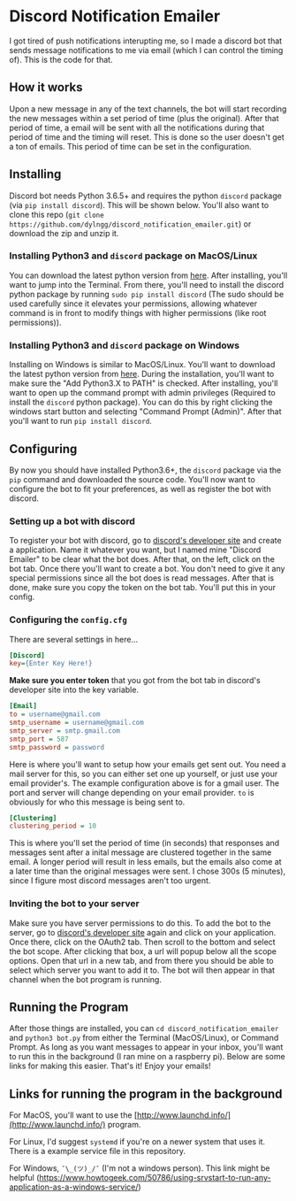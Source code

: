 # Discord Notification Emailer

I got tired of push notifications interupting me, so I made a discord bot that sends message notifications to me via email (which I can control the timing of). This is the code for that.

## How it works

Upon a new message in any of the text channels, the bot will start recording the new messages within a set period of time (plus the original). After that period of time, a email will be sent with all the notifications during that period of time and the timing will reset. This is done so the user doesn't get a ton of emails. This period of time can be set in the configuration.

## Installing

Discord bot needs Python 3.6.5+ and requires the python `discord` package (via `pip install discord`). This will be shown below. You'll also want to clone this repo (`git clone https://github.com/dylngg/discord_notification_emailer.git`) or download the zip and unzip it.

### Installing Python3 and `discord` package on MacOS/Linux

You can download the latest python version from [here](https://www.python.org/downloads/ "Python Downloads"). After installing, you'll want to jump into the Terminal. From there, you'll need to install the discord python package by running `sudo pip install discord` (The sudo should be used carefully since it elevates your permissions, allowing whatever command is in front to modify things with higher permissions (like root permissions)).

### Installing Python3 and `discord` package on Windows

Installing on Windows is similar to MacOS/Linux. You'll want to download the latest python version from [here](https://www.python.org/downloads/ "Python Downloads"). During the installation, you'll want to make sure the "Add Python3.X to PATH" is checked. After installing, you'll want to open up the command prompt with admin privileges (Required to install the `discord` python package). You can do this by right clicking the windows start button and selecting "Command Prompt (Admin)". After that you'll want to run `pip install discord`.

## Configuring

By now you should have installed Python3.6+, the `discord` package via the `pip` command and downloaded the source code. You'll now want to configure the bot to fit your preferences, as well as register the bot with discord.

### Setting up a bot with discord

To register your bot with discord, go to [discord's developer site](https://discordapp.com/developers/applications/) and create a application. Name it whatever you want, but I named mine "Discord Emailer" to be clear what the bot does. After that, on the left, click on the bot tab. Once there you'll want to create a bot. You don't need to give it any special permissions since all the bot does is read messages. After that is done, make sure you copy the token on the bot tab. You'll put this in your config.

### Configuring the `config.cfg`

There are several settings in here...

```INI
[Discord]
key={Enter Key Here!}
```

**Make sure you enter token** that you got from the bot tab in discord's developer site into the key variable.

```INI
[Email]
to = username@gmail.com
smtp_username = username@gmail.com
smtp_server = smtp.gmail.com
smtp_port = 587
smtp_password = password
```

Here is where you'll want to setup how your emails get sent out. You need a mail server for this, so you can either set one up yourself, or just use your email provider's. The example configuration above is for a gmail user. The port and server will change depending on your email provider. `to` is obviously for who this message is being sent to.

```INI
[Clustering]
clustering_period = 10
```

This is where you'll set the period of time (in seconds) that responses and messages sent after a inital message are clustered together in the same email. A longer period will result in less emails, but the emails also come at a later time than the original messages were sent. I chose 300s (5 minutes), since I figure most discord messages aren't too urgent.

### Inviting the bot to your server

Make sure you have server permissions to do this. To add the bot to the server, go to [discord's developer site](https://discordapp.com/developers/applications/) again and click on your application. Once there, click on the OAuth2 tab. Then scroll to the bottom and select the bot scope. After clicking that box, a url will popup below all the scope options. Open that url in a new tab, and from there you should be able to select which server you want to add it to. The bot will then appear in that channel when the bot program is running.

## Running the Program

After those things are installed, you can `cd discord_notification_emailer` and `python3 bot.py` from either the Terminal (MacOS/Linux), or Command Prompt. As long as you want messages to appear in your inbox, you'll want to run this in the background (I ran mine on a raspberry pi). Below are some links for making this easier. That's it! Enjoy your emails!

## Links for running the program in the background

For MacOS, you'll want to use the [http://www.launchd.info/](http://www.launchd.info/) program.

For Linux, I'd suggest `systemd` if you're on a newer system that uses it. There is a example service file in this repository.

For Windows, `¯\_(ツ)_/¯` (I'm not a windows person). This link might be helpful (https://www.howtogeek.com/50786/using-srvstart-to-run-any-application-as-a-windows-service/)

